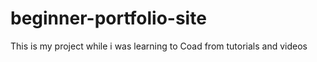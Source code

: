 # beginner-portfolio-site
This is my project while i was learning to Coad from tutorials and videos
